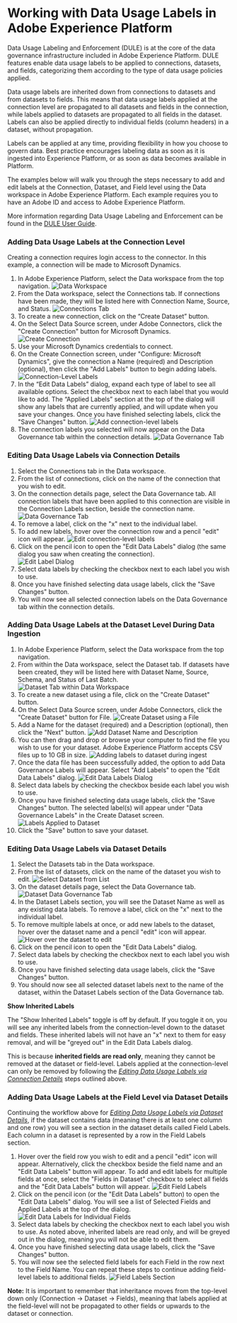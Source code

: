 # Working with Data Usage Labels in Adobe Experience Platform

Data Usage Labeling and Enforcement (DULE) is at the core of the data governance infrastructure included in Adobe Experience Platform. DULE features enable data usage labels to be applied to connections, datasets, and fields, categorizing them according to the type of data usage policies applied.

Data usage labels are inherited down from connections to datasets and from datasets to fields. This means that data usage labels applied at the connection level are propagated to all datasets and fields in the connection, while labels applied to datasets are propagated to all fields in the dataset. Labels can also be applied directly to individual fields (column headers) in a dataset, without propagation.

Labels can be applied at any time, providing flexibility in how you choose to govern data. Best practice encourages labeling data as soon as it is ingested into Experience Platform, or as soon as data becomes available in Platform.

The examples below will walk you through the steps necessary to add and edit labels at the Connection, Dataset, and Field level using the Data workspace in Adobe Experience Platform. Each example requires you to have an Adobe ID and access to Adobe Experience Platform.

More information regarding Data Usage Labeling and Enforcement can be found in the [DULE User Guide](dule_overview.md).

### Adding Data Usage Labels at the Connection Level
Creating a connection requires login access to the connector. In this example, a connection will be made to Microsoft Dynamics.

1. In Adobe Experience Platform, select the Data workspace from the top navigation.
![Data Workspace](dule_images/DataWorkspace.png)
1. From the Data workspace, select the Connections tab. If connections have been made, they will be listed here with Connection Name, Source, and Status.
![Connections Tab](dule_images/DataWorkspaceList.png)
1. To create a new connection, click on the “Create Dataset” button.
1. On the Select Data Source screen, under Adobe Connectors, click the "Create Connection" button for Microsoft Dynamics.
![Create Connection](dule_images/ConnectionCreate.png)
1. Use your Microsoft Dynamics credentials to connect.
1. On the Create Connection screen, under "Configure: Microsoft Dynamics", give the connection a Name (required) and Description (optional), then click the "Add Labels" button to begin adding labels.
![Connection-Level Labels](dule_images/ConnectionAddLabels.png)
1. In the “Edit Data Labels” dialog, expand each type of label to see all available options. Select the checkbox next to each label that you would like to add. The “Applied Labels” section at the top of the dialog will show any labels that are currently applied, and will update when you save your changes. Once you have finished selecting labels, click the "Save Changes" button. 
![Add connection-level labels](dule_images/ConnectionAddLabelsDialog.png)
1. The connection labels you selected will now appear on the Data Governance tab within the connection details.
![Data Governance Tab](dule_images/ConnectionDetailsDataGovernance.png)

### Editing Data Usage Labels via Connection Details
1. Select the Connections tab in the Data workspace.
1. From the list of connections, click on the name of the connection that you wish to edit.
1. On the connection details page, select the Data Governance tab. All connection labels that have been applied to this connection are visible in the Connection Labels section, beside the connection name.
![Data Governance Tab](dule_images/ConnectionDetailsDataGovernance.png)
1. To remove a label, click on the "x" next to the individual label.
1. To add new labels, hover over the connection row and a pencil "edit" icon will appear.
![Edit connection-level labels](dule_images/ConnectionLabels.png)
1. Click on the pencil icon to open the "Edit Data Labels" dialog (the same dialog you saw when creating the connection).  
![Edit Label Dialog](dule_images/ConnectionLabelsDialog.png)
1. Select data labels by checking the checkbox next to each label you wish to use. 
1. Once you have finished selecting data usage labels, click the "Save Changes" button. 
1. You will now see all selected connection labels on the Data Governance tab within the connection details.

### Adding Data Usage Labels at the Dataset Level During Data Ingestion
1. In Adobe Experience Platform, select the Data workspace from the top navigation.
1. From within the Data workspace, select the Dataset tab. If datasets have been created, they will be listed here with Dataset Name, Source, Schema, and Status of Last Batch.
![Dataset Tab within Data Workspace](dule_images/DatasetListView.png)
1. To create a new dataset using a file, click on the "Create Dataset" button.
1. On the Select Data Source screen, under Adobe Connectors, click the "Create Dataset" button for File.
![Create Dataset using a File](dule_images/DatasetCreate.png)
1. Add a Name for the dataset (required) and a Description (optional), then click the "Next" button.
![Add Dataset Name and Description](dule_images/DatasetCreateDataset.png)
1. You can then drag and drop or browse your computer to find the file you wish to use for your dataset. Adobe Experience Platform accepts CSV files up to 10 GB in size.
![Adding labels to dataset during ingest](dule_images/DatasetLabelsIngest.png)
1. Once the data file has been successfully added, the option to add Data Governance Labels will appear. Select "Add Labels" to open the "Edit Data Labels" dialog.
![Edit Data Labels Dialog](dule_images/DatasetEditDataLabelsDialog.png)
1. Select data labels by checking the checkbox beside each label you wish to use.
1. Once you have finished selecting data usage labels, click the "Save Changes" button. The selected label(s) will appear under "Data Governance Labels" in the Create Dataset screen.
![Labels Applied to Dataset](dule_images/DatasetAppliedLabels.png)
1. Click the "Save" button to save your dataset.

### Editing Data Usage Labels via Dataset Details
1. Select the Datasets tab in the Data workspace.
1. From the list of datasets, click on the name of the dataset you wish to edit.
![Select Dataset from List](dule_images/DatasetEditFromList.png)
1. On the dataset details page, select the Data Governance tab. 
![Dataset Data Governance Tab](dule_images/DatasetDataGovernanceTab.png)
1. In the Dataset Labels section, you will see the Dataset Name as well as any existing data labels. To remove a label, click on the "x" next to the individual label.  
1. To remove multiple labels at once, or add new labels to the dataset, hover over the dataset name and a pencil "edit" icon will appear. 
![Hover over the dataset to edit](dule_images/DatasetEditDatasetLabels.png)
1. Click on the pencil icon to open the "Edit Data Labels" dialog.
1. Select data labels by checking the checkbox next to each label you wish to use. 
1. Once you have finished selecting data usage labels, click the "Save Changes" button. 
1. You should now see all selected dataset labels next to the name of the dataset, within the Dataset Labels section of the Data Governance tab.

**Show Inherited Labels** 

The "Show Inherited Labels" toggle is off by default. If you toggle it on, you will see any inherited labels from the connection-level down to the dataset and fields. These inherited labels will not have an "x" next to them for easy removal, and will be "greyed out" in the Edit Data Labels dialog.

This is because **inherited fields are read only**, meaning they cannot be removed at the dataset or field-level. Labels applied at the connection-level can only be removed by following the [_Editing Data Usage Labels via Connection Details_](#Editing-Data-Usage-Labels-via-Connection-Details) steps outlined above. 

### Adding Data Usage Labels at the Field Level via Dataset Details 

Continuing the workflow above for [_Editing Data Usage Labels via Dataset Details_](#editing-data-usage-labels-via-dataset-details), if the dataset contains data (meaning there is at least one column and one row) you will see a section in the dataset details called Field Labels.  Each column in a dataset is represented by a row in the Field Labels section.  

1. Hover over the field row you wish to edit and a pencil "edit" icon will appear. Alternatively, click the checkbox beside the field name and an "Edit Data Labels" button will appear. To add and edit labels for multiple fields at once, select the "Fields in Dataset" checkbox to select all fields and the "Edit Data Labels" button will appear.
![Edit Field Labels](dule_images/FieldEditDataLabels.png)
1. Click on the pencil icon (or the "Edit Data Labels" button) to open the "Edit Data Labels" dialog. You will see a list of Selected Fields and Applied Labels at the top of the dialog.
![Edit Data Labels for Individual Fields](dule_images/FieldEditLabelDialog.png)
1. Select data labels by checking the checkbox next to each label you wish to use. As noted above, inherited labels are read only, and will be greyed out in the dialog, meaning you will not be able to edit them.
1. Once you have finished selecting data usage labels, click the "Save Changes" button. 
1. You will now see the selected field labels for each Field in the row next to the Field Name. You can repeat these steps to continue adding field-level labels to additional fields.
![Field Labels Section](dule_images/FieldsFieldLabelSection.png)


**Note:** It is important to remember that inheritance moves from the top-level down only (Connection → Dataset → Fields), meaning that labels applied at the field-level will not be propagated to other fields or upwards to the dataset or connection.